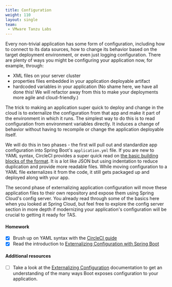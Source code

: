 ```yaml
---
title: Configuration
weight: 110
layout: single
team:
 - VMware Tanzu Labs
---
```


Every non-trivial application has some form of configuration, including how to connect to its data sources, how to change its behavior based on the target deployment environment, or even just logging configuration. There are plenty of ways you might be configuring your application now, for example, through:
- XML files on your server cluster
- properties files embedded in your application deployable artifact
- hardcoded variables in your application (No shame here, we have all done this! We will refactor away from this to make your deployments more agile and cloud-friendly.)

The trick to making an application super quick to deploy and change in the cloud is to externalize the configuration from that app and make it part of the environment in which it runs. The simplest way to do this is to read configuration from environment variables directly. It induces a change of behavior without having to recompile or change the application deployable itself.

We will do this in two phases - the first will pull out and standardize app configuration into Spring Boot's `application.yml` file. If you are new to YAML syntax, CircleCI provides a super quick read on [the basic building blocks of the format](https://circleci.com/blog/what-is-yaml-a-beginner-s-guide/). It is a lot like JSON but using indentation to reduce duplication and provide more readable files. While moving configuration to a YAML file externalizes it from the code, it still gets packaged up and deployed along with your app.

The second phase of externalizing application configuration will move these application files to their own repository and expose them using Spring Cloud's config server. You already read through some of the basics here when you looked at Spring Cloud, but feel free to explore the config server section in more depth if modernizing your application's configuration will be crucial to getting it ready for TAS.

#### Homework

- [x] Brush up on YAML syntax with the [CircleCI guide](https://circleci.com/blog/what-is-yaml-a-beginner-s-guide/) 
- [x] Read the introduction to [Externalizing Configuration with Spring Boot](https://docs.spring.io/spring-boot/docs/current/reference/html/features.html#features.external-config) 

#### Additional resources

- [ ] Take a look at the  [Externalizing Configuration](https://docs.spring.io/spring-boot/docs/current/reference/html/features.html#features.external-config) documentation to get an understanding of the many ways Boot exposes configuration to your application.